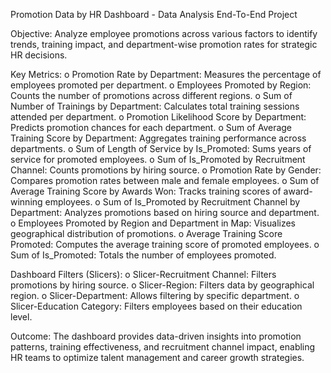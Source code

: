Promotion Data by HR Dashboard - Data Analysis End-To-End Project

Objective:
Analyze employee promotions across various factors to identify trends, training impact, and department-wise promotion rates for strategic HR decisions.

Key Metrics:
o	Promotion Rate by Department: Measures the percentage of employees promoted per department.
o	Employees Promoted by Region: Counts the number of promotions across different regions.
o	Sum of Number of Trainings by Department: Calculates total training sessions attended per department.
o	Promotion Likelihood Score by Department: Predicts promotion chances for each department.
o	Sum of Average Training Score by Department: Aggregates training performance across departments.
o	Sum of Length of Service by Is_Promoted: Sums years of service for promoted employees.
o	Sum of Is_Promoted by Recruitment Channel: Counts promotions by hiring source.
o	Promotion Rate by Gender: Compares promotion rates between male and female employees.
o	Sum of Average Training Score by Awards Won: Tracks training scores of award-winning employees.
o	Sum of Is_Promoted by Recruitment Channel by Department: Analyzes promotions based on hiring source and department.
o	Employees Promoted by Region and Department in Map: Visualizes geographical distribution of promotions.
o	Average Training Score Promoted: Computes the average training score of promoted employees.
o	Sum of Is_Promoted: Totals the number of employees promoted.

Dashboard Filters (Slicers):
o	Slicer-Recruitment Channel: Filters promotions by hiring source.
o	Slicer-Region: Filters data by geographical region.
o	Slicer-Department: Allows filtering by specific department.
o	Slicer-Education Category: Filters employees based on their education level.

Outcome:
The dashboard provides data-driven insights into promotion patterns, training effectiveness, and recruitment channel impact, enabling HR teams to optimize talent management and career growth strategies.
